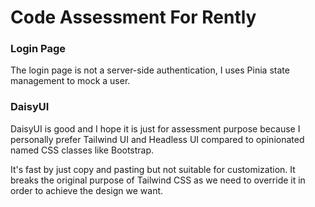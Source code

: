 # Code Assessment For Rently

### Login Page
The login page is not a server-side authentication, I uses Pinia state management to mock a user.

### DaisyUI
DaisyUI is good and I hope it is just for assessment purpose because I personally prefer Tailwind UI and Headless UI compared to opinionated named CSS classes like Bootstrap.

It's fast by just copy and pasting but not suitable for customization. It breaks the original purpose of Tailwind CSS as we need to override it in order to achieve the design we want.